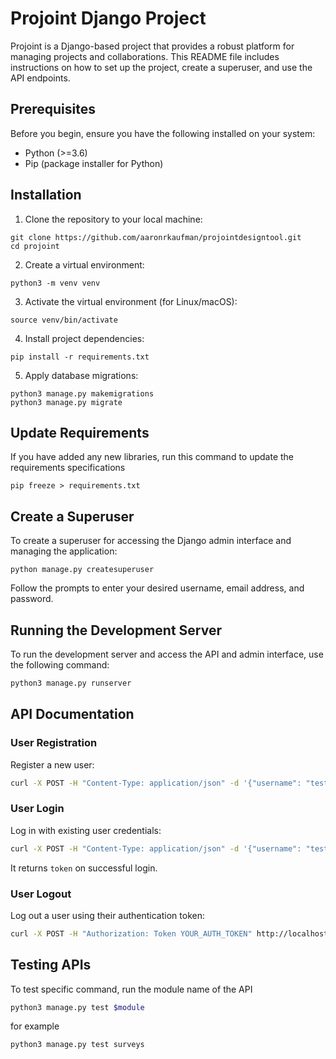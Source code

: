 # Projoint Django Project

Projoint is a Django-based project that provides a robust platform for managing projects and collaborations. This README file includes instructions on how to set up the project, create a superuser, and use the API endpoints.

## Prerequisites

Before you begin, ensure you have the following installed on your system:

- Python (>=3.6)
- Pip (package installer for Python)

## Installation

1. Clone the repository to your local machine:

```
git clone https://github.com/aaronrkaufman/projointdesigntool.git
cd projoint
```

2. Create a virtual environment:

```
python3 -m venv venv
```

3. Activate the virtual environment (for Linux/macOS):

```
source venv/bin/activate
```

4. Install project dependencies:

```
pip install -r requirements.txt
```

5. Apply database migrations:

```
python3 manage.py makemigrations
python3 manage.py migrate
```

## Update Requirements

If you have added any new libraries, run this command to update the requirements specifications

```
pip freeze > requirements.txt
```

## Create a Superuser

To create a superuser for accessing the Django admin interface and managing the application:

```
python manage.py createsuperuser
```

Follow the prompts to enter your desired username, email address, and password.

## Running the Development Server

To run the development server and access the API and admin interface, use the following command:

```bash
python3 manage.py runserver
```

## API Documentation

### User Registration

Register a new user:

```bash
curl -X POST -H "Content-Type: application/json" -d '{"username": "testuser", "password": "testpassword", "email": "test@example.com"}' http://localhost:8000/api/profiles/register/
```

### User Login

Log in with existing user credentials:

```bash
curl -X POST -H "Content-Type: application/json" -d '{"username": "testuser", "password": "testpassword"}' http://localhost:8000/api/profiles/login/
```

It returns `token` on successful login.

### User Logout

Log out a user using their authentication token:

```bash
curl -X POST -H "Authorization: Token YOUR_AUTH_TOKEN" http://localhost:8000/api/profiles/logout/
```

## Testing APIs

To test specific command, run the module name of the API

```bash
python3 manage.py test $module
```

for example

```bash
python3 manage.py test surveys
```
